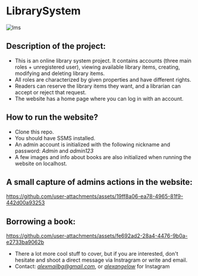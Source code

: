 # LibrarySystem

![lms](https://github.com/user-attachments/assets/6507c6c0-9dc3-470f-b81e-0b3ef6607f3d)

Description of the project:
-

- This is an online library system project. It contains accounts (three main roles + unregistered user), viewing available library items, creating, modifying and deleting library items.
- All roles are characterized by given properties and have different rights.
- Readers can reserve the library items they want, and a librarian can accept or reject that request.
- The website has a home page where you can log in with an account.

How to run the website?
-

-  Clone this repo.
-  You should have SSMS installed.
-  An admin account is initialized with the following nickname and password: *Admin* and *admin123*
-  A few images and info about books are also initialized when running the website on localhost.

A small capture of admins actions in the website:
-

https://github.com/user-attachments/assets/19ff8a06-ea78-4965-81f9-442d00a93253

Borrowing a book:
-

https://github.com/user-attachments/assets/fe692ad2-28a4-4476-9b0a-e2733ba9062b

-  There a lot more cool stuff to cover, but if you are interested, don't hesitate and shoot a direct message via Instragram or write and email.
-  Contact: *alexmailbg@gmail.com*, or *[_alexangelow_](https://www.instagram.com/_alexangelow_)* for Instagram



